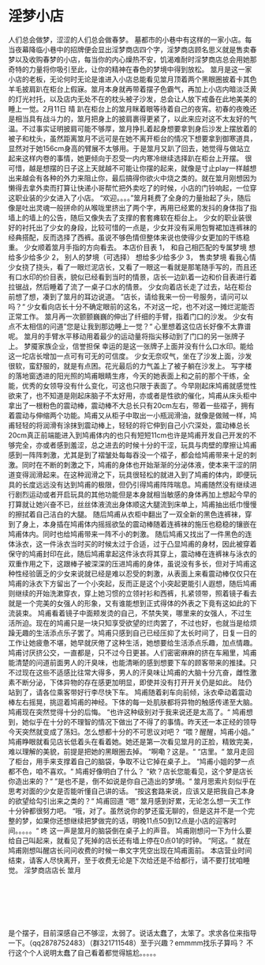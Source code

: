 # 淫梦小店

人们总会做梦，涩涩的人们总会做春梦。
墓都市的小巷中有这样的一家小店。每当夜幕降临小巷中的招牌便会显出淫梦商店四个字，淫梦商店顾名思义就是售卖春梦以及收购春梦的小店，每当你的内心燥热不安，饥渴难耐时淫梦商店总会用她那奇特的力量将你吸引至此，让你的精神在春色的梦境中得到放松。
筮月是这一家小店的老板，无论何时无论是谁进入小店总能看见筮月顶着两个黑眼圈披着卡其色羊毛披肩趴在柜台上假寐。筮月本身就再带着摆子色霸气，再加上小店内暗淡泛黄的灯光衬托，以及店内无处不在的枕头被子沙发，总会让人放下戒备在此地美美的睡上一觉。2月11日 晴
趴在柜台上的筮月眯着眼等待着自己的夜宵。初春的夜晚还是相当具有战斗力的，筮月把身上的披肩裹得更紧了，以此来应对这不太友好的气温。不过事实证明披肩可能不够厚，筮月挣扎着起身想要拿到身后沙发上摆放着的被子和枕头，虽然距离筮月不远可是在她不离开柜台的情况下想要拿到御寒道具，显然对于她156cm身高的臂展不太够用。于是筮月又趴了回去，她觉得与做站立起来这样内卷的事情，她更倾向于忍受一内内寒冷继续选择趴在柜台上开摆。
很可惜，越是想摆的日子这上天就越不可能让你摆的起来，就像是寸止play一样越想出来越会有各种的外力来阻止你，最后搞得你欲火中烧之类的。就在筮月刚想因为懒得去拿外卖而打算让快递小哥帮忙把外卖吃了的时候，小店的门铃响起，一位穿这职业装的少女进入了小店。
“欢迎。。。。”筮月耗费了全身的力量抬起了头，随后像是吐出灵魂一般拼命的从喉咙里挤出了两个字，再用已经累的发抖的身体指了指墙上的墙上的公告，随后又像失去了支撑的套套瘫软在柜台上。
少女的职业装很好的衬托出了少女的身段，比较可惜的一点是，少女并没有采用包臀裙加连裤袜的经典搭配，反而选择了西裤。虽说不够色情但整体来说也使得少女更加的干练稳重。
少女顺着筮月手指的方向看去。
本店价目表
1， 和自己相匹配的专属梦境 想给多少给多少
2， 别人的梦境（可选择） 想给多少给多少
3， 售卖梦境 看我心情
少女挠了挠头，看了一眼烂泥店长，又看了一眼这一看就是那笔随手写的，而且还有口水印的价目表，貌似已经看到当时的情景，店长一边趴着一边和价目表进行着拉锯战，然后睡着了流了一桌子口水的情景。
少女向着店长走了过去，站在柜台前想了想，凑到了筮月的耳边说道。
”店长，请给我来一份一号服务，请问可以吗？“
少女看向店长十分不确定眼前的这名，不对这一坨，也不对这一摊烂泥能否正常工作。
筮月再一次颤颤巍巍的伸出了纤细的手臂，指着门口的沙发。
少女有点不太相信的问道”您是让我到那边睡上一觉？“
心里想着这位店长好像不太靠谱呢。
筮月的手臂水平移动用着最少的运动量将指尖移动到了门口的另一张牌子上。
梦魇家族企业，信誉担保
幸运的是这一张牌子上面并没有什么口水印。能给这一坨店长增加一点可有可无的可信度。
少女无奈叹气，坐在了沙发上面，沙发很软，蛮舒服的，就是有点困。花光最后的力气盖上了被子躺在沙发上。
写字楼的落地窗透进的阳光照的鸠甫眼睛生疼，今天的她表面上和之前的那个干练，全能，优秀的女领导没有什么变化，可这也只限于表面了。今早刚起床鸠甫就感觉性欲来了，也不知道是刚起床脑子不太好用，亦或者是性欲的催化，鸠甫从床头柜中拿出了一根粉色的震动棒，震动棒不大总长只有20cm左右，带着一些褶子，拥有着震动与伸缩两个功能。鸠甫又从柜子中取出一小瓶润滑油，就像是做贼一样，鸠甫轻轻的将润滑有涂抹到震动棒上，轻轻的将它伸到自己小穴深处，震动棒总长20cm真正前端能进入到鸠甫体内的也只有短短11cm也许是鸠甫开发自己开发的不够完全，亦或者感到羞涩，总之进去的时候十分的干涩，玩具与肉壁的摩擦让鸠甫感到一阵阵刺激，尤其是到了褶皱处每每吞没一个褶子，都会给鸠甫带来十足的刺激。同时在不断的刺激之下，鸠甫的身体也开始渐渐的分泌体液，使本来干涩的阴道变得润滑起来。在这种润滑之下，玩具很轻松的就进入到了鸠甫的体内，即便玩具的长度远远没有达到鸠甫的极限，但仍引得鸠甫阵阵喘息。鸠甫随然没有继续进行剧烈运动或者开启玩具的其他功能但是本身就相当敏感的身体再加上想起今早的打算就让她兴奋不已，丝丝体液流出身体顺这大腿流到床单上，鸠甫抽出纸巾慢慢的擦拭着自己洁白的大腿。
随后鸠甫从衣柜中翻出了一双全新的黑色连裤袜，穿到了身上，本身插在鸠甫体内摇摇欲坠的震动棒随着连裤袜的施压也稳稳的镶嵌在鸠甫体内。同时也给鸠甫带来一阵不小的刺激。
随后鸠甫又找出了一件黑色的连体泳衣，这一件泳衣当时买的时候太过于合适，过于凸显鸠甫的身材，因此被穿着保守的鸠甫封印在此，随后鸠甫拿起这件泳衣将其穿上，震动棒在连裤袜与泳衣的双重作用之下，这跟棒子被深深的压进鸠甫的身体，虽说没有多长，但对于鸠甫这种性经验匮乏的少女来说就已经是难以忍受的刺激，从表面上来看震动棒仅仅只在鸠甫的泳衣下方留出了一个小突起，反而正是这个小突起更能引人遐想，随后鸠甫则继续的开始洗漱穿衣，穿上她习惯的立领衬衫和西裤，扎紧领带，照着镜子看去就是一个完美的女强人的形象，又有谁能想到正式得体的外表之下竟有这如此的下流装束。
鸠甫看着镜子中面颊发烫的自己，不禁失笑，哪里来的女强人，不过生活所迫。现在的鸠甫只是一块只知享受欲望的烂肉罢了，不过也好，也就当是给烦躁无趣的生活添点乐子罢了。鸠甫只感到自己已经压抑了太长时间了，日复一日的工作让她疲惫不堪，她早就厌倦了这种生活，她想要给生活添点乐趣，加点情趣。
鸠甫讨厌挤公交，一直都是，只不过今日更甚。人们密密麻麻的挤在车厢里，鸠甫能清楚的问道前面男人的汗臭味，也能清晰的感到想要下车的顾客带来的推揉。只不过现在这些不适感比往常大得多，男人的汗臭味让鸠甫的大脑十分亢奋，雌性激素不断分泌，下体异物的存在感更加明显，即使并没有打开开关仍是如此。
陆仍站到了，请各位乘客带好行李尽快下车。
鸠甫随着刹车向前倾，泳衣牵动着震动棒左右摇晃，挑逗着鸠甫的神经。下体的每一处肌肤都将异物的触感传递至大脑。鸠甫现在突然觉得十分的后悔。
“也许这种级别对于我来说还是太高了。“
鸠甫想到，她似乎在十分的不理智的情况下做出了不得了的事情。昨天还一本正经的领导今天突然就变成了荡妇。怎么想都十分的不可思议对吧？
“喂？醒醒，鸠甫小姐。”
鸠甫睁眼就看见店长低着头在看着她。她还是第一次看见筮月的正脸，精致完美，难以理解的美貌，前提是把她的黑眼圈去掉。
“啊嘞？这是。“
“店里。“
筮月走回了柜台，用手来支撑着自己的脑袋，争取不让它掉在桌子上。
“鸠甫小姐的梦一点都不色，咱不喜欢。“
鸠甫好像明白了什么？
“欸？店长您能看见，这个梦是店长你造出来的？“
”是也不是，倒不如说是你自己造出的梦境。“
筮月思索片刻似乎在思考对面的少女是否能听懂自己讲的话。
“按这套路来说，应该又是把我自己本身的欲望给勾引出来之类的？“
鸠甫回道
“嗯“
筮月感到好累，无论怎么想一天工作十分钟都很努力吧。
“哦，对了。虽然说你的梦还蛮无聊的，但是这并不是一个完整的梦，如果你还想继续把梦做完的话，明晚11点50到12点是小店的迎客时间。。。。。“
咚 这一声是筮月的脑袋倒在桌子上的声音。
鸠甫刚想问一下为什么要给自己叫起来，就看见了死掉的店长还有墙上停在0点01的时钟。
“阿这。“
就在鸠甫刚想叫醒店长问问收费的时候一串文字凭空出现在鸠甫面前。
本店营业时间结束，请客人尽快离开，至于收费无论是下次给还是不给都行，请不要打扰咱睡觉。 淫梦商店店长 筮月

  

  

  

是个摆子，目前深感自己不够涩，太弱了。说话太蠢了，太笨了。求求各位来指导一下。（qq2878752483）（群321711548）至于兴趣？emmmm找乐子算吗？
不行这个个人说明太蠢了自己看着都觉得尴尬。。。。。

